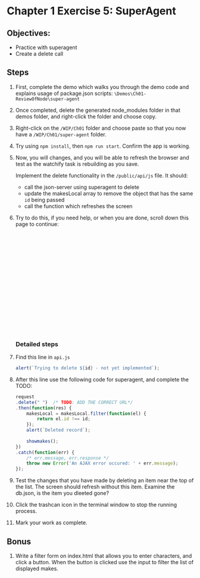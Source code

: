 # Chapter 1 Exercise 5: SuperAgent

## Objectives:
* Practice with superagent
* Create a delete call

## Steps

1. First, complete the demo which walks you through the demo code and explains usage of package.json scripts: `\Demos\Ch01-ReviewOfNode\super-agent`

1. Once completed, delete the generated node_modules folder in that demos folder, and right-click the folder and choose copy. 

1. Right-click on the `/WIP/Ch01` folder and choose paste so that you now have a `/WIP/Ch01/super-agent` folder.

1. Try using `npm install`, then `npm run start`. Confirm the app is working.

1. Now, you will changes, and you will be able to refresh the browser and test as the watchify task is rebuilding as you save.

    Implement the delete functionality in the `/public/api/js` file.  It should:
    * call the json-server using superagent to delete
    * update the makesLocal array to remove the object that has the same `id` being passed
    * call the function which refreshes the screen

1. Try to do this, if you need help, or when you are done, scroll down this page to continue:

    ```




















    ```

    ### Detailed steps
1. Find this line in `api.js`
    ``` javascript
    alert(`Trying to delete ${id} - not yet implemented`);
    ```

1. After this line use the following code for superagent, and complete the TODO:

    ``` javascript
    request
    .delete(" ")  /* TODO: ADD THE CORRECT URL*/
    .then(function(res) {
        makesLocal = makesLocal.filter(function(el) {
            return el.id !== id;
        });
        alert(`Deleted record`);
        
        showmakes();
    })
    .catch(function(err) {
        /* err.message, err.response */
        throw new Error('An AJAX error occured: ' + err.message);
    });
    ```

1. Test the changes that you have made by deleting an item near the top of the list. The screen should refresh without this item. Examine the db.json, is the item you dleeted gone?

1. Click the trashcan icon in the terminal window to stop the running process.

1. Mark your work as complete.

## Bonus

1. Write a filter form on index.html that allows you to enter characters, and click a button. When the button is clicked use the input to filter the list of displayed makes. 

